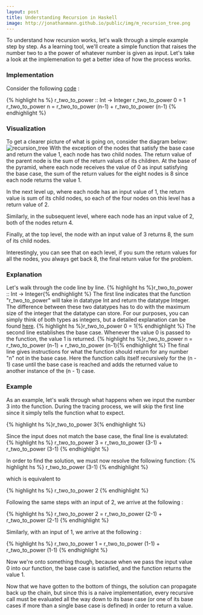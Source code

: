 ```yaml
---
layout: post
title: Understanding Recursion in Haskell
image: http://jonathanmann.github.io/public/img/m_recursion_tree.png
---
```


To understand how recursion works, let's walk through a simple example step by step. As a learning tool, we'll create a simple function that raises the number two to a the power of whatever number is given as input. Let's take a look at the implemenation to get a better idea of how the process works.

### Implementation

Consider the following [code](https://github.com/jonathanmann/blog_examples/blob/master/recursion_in_haskell/r_two_to_power.hs) :

{% highlight hs %}
r_two_to_power :: Int -> Integer
r_two_to_power 0 = 1
r_two_to_power n = r_two_to_power (n-1) + r_two_to_power (n-1)
{% endhighlight %}

### Visualization

To get a clearer picture of what is going on, consider the diagram below:
![recursion_tree](http://jonathanmann.github.io/public/img/recursion_tree.png)
With the exception of the nodes that satisfy the base case and return the value 1, each node has two child nodes. The return value of the parent node is the sum of the return values of its children. At the base of the pyramid, where each node receives the value of 0 as input satisfying the base case, the sum of the return values for the eight nodes is 8 since each node returns the value 1. 

In the next level up, where each node has an input value of 1, the return value is sum of its child nodes, so each of the four nodes on this level has a return value of 2.

Similarly, in the subsequent level, where each node has an input value of 2, both of the nodes return 4.

Finally, at the top level, the node with an input value of 3 returns 8, the sum of its child nodes. 

Interestingly, you can see that on each level, if you sum the return values for all the nodes, you always get back 8, the final return value for the problem.

### Explanation

Let's walk through the code line by line.
{% highlight hs %}r_two_to_power :: Int -> Integer{% endhighlight %}
The first line indicates that the function "r_two_to_power" will take in datatype Int and return the datatype Integer. The difference between these two datatypes has to do with the maximum size of the integer that the datatype can store. For our purposes, you can simply think of both types as integers, but a detailed explanation can be found [here](http://stackoverflow.com/questions/17766424/dubious-int-vs-integer-handling-in-haskell).
{% highlight hs %}r_two_to_power 0 = 1{% endhighlight %}
The second line establishes the base case. Whenever the value 0 is passed to the function, the value 1 is returned.
{% highlight hs %}r_two_to_power n = r_two_to_power (n-1) + r_two_to_power (n-1){% endhighlight %}
The final line gives instructions for what the function should return for any number "n" not in the base case. Here the function calls itself recursively for the (n - 1) case until the base case is reached and adds the returned value to another instance of the (n - 1) case.

### Example

As an example, let's walk through what happens when we input the number 3 into the function. During the tracing process, we will skip the first line since it simply tells the function what to expect.

{% highlight hs %}r_two_to_power 3{% endhighlight %}

Since the input does not match the base case, the final line is evalutated:
{% highlight hs %}
r_two_to_power 3 = r_two_to_power (3-1) + r_two_to_power (3-1)
{% endhighlight %}

In order to find the solution, we must now resolve the following function:
{% highlight hs %}
r_two_to_power (3-1)
{% endhighlight %}

which is equivalent to

{% highlight hs %}
r_two_to_power 2
{% endhighlight %}

Following the same steps with an input of 2, we arrive at the following : 

{% highlight hs %}
r_two_to_power 2 = r_two_to_power (2-1) + r_two_to_power (2-1)
{% endhighlight %}

Similarly, with an input of 1, we arrive at the following : 

{% highlight hs %}
r_two_to_power 1 = r_two_to_power (1-1) + r_two_to_power (1-1)
{% endhighlight %}

Now we're onto something though, because when we pass the input value 0 into our function, the base case is satisfied, and the function returns the value 1. 

Now that we have gotten to the bottom of things, the solution can propagate back up the chain, but since this is a naive implementation, every recursive call must be evaluated all the way down to its base case (or one of its base cases if more than a single base case is defined) in order to return a value.


